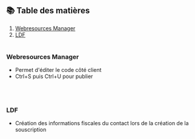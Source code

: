 ## 📚 Table des matières

1. [Webresources Manager](#webresources-manager)
2. [LDF](#ldf)
<br><br>

### Webresources Manager
- Permet d'éditer le code côté client
- Ctrl+S puis Ctrl+U pour publier


<br><br>

### LDF
- Création des informations fiscales du contact lors de la création de la souscription
